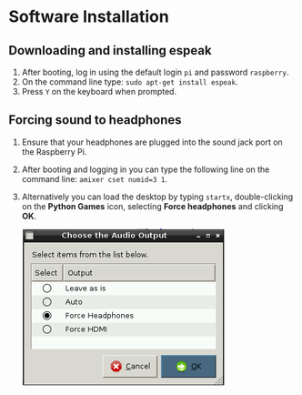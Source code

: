 # Software Installation

## Downloading and installing espeak

1. After booting, log in using the default login `pi` and password `raspberry`.
2. On the command line type: `sudo apt-get install espeak`.
3. Press `Y` on the keyboard when prompted.

## Forcing sound to headphones

1. Ensure that your headphones are plugged into the sound jack port on the Raspberry Pi.
2. After booting and logging in you can type the following line on the command line: `amixer cset numid=3 1`.
3. Alternatively you can load the desktop by typing `startx`, double-clicking on the **Python Games** icon, selecting **Force headphones** and clicking **OK**.

	![](lesson-3/images/audio_output.png)
